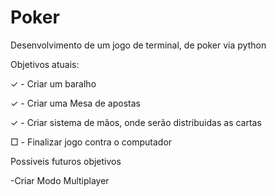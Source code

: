 # Poker

Desenvolvimento de um jogo de terminal, de poker via python


Objetivos atuais:

✓ - Criar um baralho

✓ - Criar uma Mesa de apostas

✓ - Criar sistema de mãos, onde serão distribuidas as cartas

□ - Finalizar jogo contra o computador


Possiveis futuros objetivos

-Criar Modo Multiplayer
